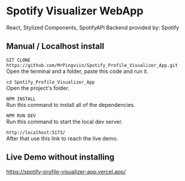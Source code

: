 # Spotify Visualizer WebApp
React, Stylized Components, SpotifyAPI
Backend provided by: Spotify

## Manual / Localhost install

`GIT CLONE https://github.com/MrPingviin/Spotify_Profile_Visualizer_App.git`  
Open the terminal and a folder, paste this code and run it.

`cd Spotify_Profile_Visualizer_App`  
Open the project's folder.

`NPM INSTALL`  
Run this command to install all of the dependencies.

`NPM RUN DEV`  
Run this command to start the local dev server.

`http://localhost:5173/`  
After that use this link to reach the live demo.

## Live Demo without installing

https://spotify-profile-visualizer-app.vercel.app/
